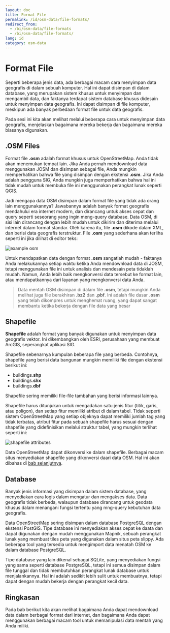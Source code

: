 ```yaml
---
layout: doc
title: Format File
permalink: /id/osm-data/file-formats/
redirect_from:
  - /bi/osm-data/file-formats
  - /bi/osm-data/file-formats/
lang: id
category: osm-data
---
```


Format File
============
Seperti beberapa jenis data, ada berbagai macam cara menyimpan data geografis
di dalam sebuah komputer. Hal ini dapat disimpan di dalam database, yang merupakan
sistem khusus untuk menyimpan dan mengambil data, dan faktanya terdapat sistem
database khusus didesain untuk menyimpan data geografis. Ini dapat disimpan di 
file komputer, meskipun ada banyak perbedaan format file untuk data geografis.

Pada sesi ini kita akan melihat melalui beberapa cara untuk menyimpan data 
geografis, menjelaskan bagaimana mereka bekerja dan bagaimana mereka biasanya
digunakan.

.OSM Files
-----------
Format file **.osm** adalah format khusus untuk OpenStreetMap. Anda tidak akan
menemukan tempat lain. Jika Anda pernah mendownload data menggunakan JOSM dan 
disimpan sebagai file, Anda mungkin memperhatikan bahwa file yang disimpan dengan
ekstensi **.osm**. Jika Anda adalah pengguna SIG, Anda mungkin juga memperhatikan
bahwa hal ini tidak mudah untuk membuka file ini menggunakan perangkat lunak 
seperti QGIS.

Jadi mengapa data OSM disimpan dalam format file yang tidak ada orang lain menggunakannya?
Jawabannya adalah banyak format geografis mendahului era internet modern, dan 
dirancang untuk akses cepat dan query seperti seseorang yang ingin meng-query database.
Data OSM, di sisi lain dirancang dengan lebih mudah untuk dikirim dan diterima melalui
internet dalam format standar. Oleh karena itu, file **.osm** dikode dalam XML, dan 
berisi data geografis terstruktur. File **.osm** yang sederhana akan terliha seperti ini
jika dilihat di editor teks:

![example osm][]

Untuk mendapatkan data dengan format **.osm** sangatlah mudah - faktanya Anda melakukannya
setiap waktu ketika Anda mendownload data di JOSM, tetapi menggunakan file ini untuk 
analisis dan mendesain peta tidaklah mudah. Namun, Anda lebih baik mengkonversi data tersebut
ke format lain, atau mendapatkannya dari layanan yang mengkonversi data Anda. 

> Data mentah OSM disimpan di dalam file **.osm**, tetapi mungkin Anda melihat juga file
> berakhiran **.bz2** dan **.pbf**. Ini adalah file dasar **.osm** yang telah dikompres
> untuk menghemat ruang, yang dapat sangat membantu ketika bekerja dengan file data yang besar

Shapefile
---------
**Shapefile** adalah format yang banyak digunakan untuk menyimpan data geografis vektor. Ini
dikembangkan oleh ESRI, perusahaan yang membuat ArcGIS, seperangkat aplikasi SIG.

Shapefile sebenarnya kumpulan beberapa file yang berbeda. Contohnya, shapefile yang berisi
data bangunan mungkin memiliki file dengan ekstensi berikut ini:

*	buildings.**shp**
*	buildings.**shx**
*	buildings.**dbf**

Shapefile sering memiliki file-file tambahan yang berisi informasi lainnya.

Shapefile harus ditunjukan untuk mengadakan satu jenis fitur (titik, garis, atau poligon), dan 
setiap fitur memiliki atribut di dalam tabel. Tidak seperti sistem OpenStreetMap yang setiap objeknya
dapat memiliki jumlah tag yang tidak terbatas, atribut fitur pada sebuah shapefile harus sesuai
dengan shapefile yang didefinisikan melalui struktur tabel, yang mungkin terlihat seperti ini:

![shapefile attributes][]

Data OpenStreetMap dapat dikonversi ke dalam shapefile. Berbagai macam situs menyediakan shapefile
yang dikonversi daari data OSM. Hal ini akan dibahas di [bab selanjutnya](/id/osm-data/getting-data).

Database
---------
Banyak jenis informasi yang disimpan dalam sistem database, yang menyediakan cara logis
dalam mengatur dan mengakses data. Data geografis tidak berbeda, walaupun database dirancang 
untuk geodata khusus dalam menangani fungsi tertentu yang mng-query kebutuhan data geografis.

Data OpenStreetMap sering disimpan dalam database PostgreSQL dengan ekstensi PostGIS. Tipe 
database ini menyediakan akses cepat ke daata dan dapat digunakan dengan mudah menggunakan
Mapnik, sebuah perangkat lunak yang membuat tiles peta yang digunakan dalam situs peta slippy.
Ada beberapa tool yang tersedia untuk mengimport data menatah OSM ke dalam database PostgreSQL.

Tipe database yang lain dikenal sebagai SQLite, yang menyediakan fungsi yang sama seperti
database PostgreSQL, tetapi ini semua disimpan dalam file tunggal dan tidak membutuhkan
perangkat lunak database untuk menjalankannya. Hal ini adalah sedikit lebih sulit untuk
membuatnya, tetapi dapat dengan mudah bekerja dengan perangkat kecil data. 

Ringkasan
----------
Pada bab berikut kita akan melihat bagaimana Anda dapat mendownload data dalam berbagai
format dari internet, dan bagaimana Anda dapat menggunakan berbagai macam tool untuk
memanipulasi data mentah yang Anda miliki.

[example osm]: /images/osm-data/example_osm.png
[shapefile attributes]: /images/osm-data/shapefile_attributes.png
